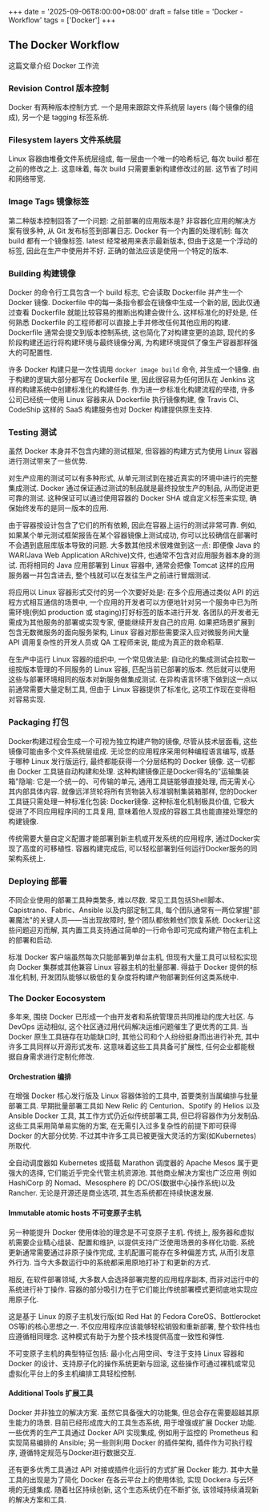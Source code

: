 +++
date = '2025-09-06T8:00:00+08:00'
draft = false
title = 'Docker - Workflow'
tags = ['Docker']
+++

## The Docker Workflow

这篇文章介绍 Docker 工作流

### Revision Control 版本控制

Docker 有两种版本控制方式. 一个是用来跟踪文件系统层 layers (每个镜像的组成), 另一个是 tagging 标签系统.

### Filesystem layers 文件系统层

Linux 容器由堆叠文件系统层组成, 每一层由一个唯一的哈希标记, 每次 build 都在之前的修改之上.
这意味着, 每次 build 只需要重新构建修改过的层.
这节省了时间和网络带宽.

### Image Tags 镜像标签

第二种版本控制回答了一个问题: 之前部署的应用版本是?
非容器化应用的解决方案有很多种, 从 Git 发布标签到部署日志.
Docker 有一个内置的处理机制: 每次 build 都有一个镜像标签.
latest 经常被用来表示最新版本, 但由于这是一个浮动的标签, 因此在生产中使用并不好.
正确的做法应该是使用一个特定的版本.

### Building 构建镜像

Docker 的命令行工具包含一个 build 标志, 它会读取 Dockerfile 并产生一个 Docker 镜像.
Dockerfile 中的每一条指令都会在镜像中生成一个新的层, 因此仅通过查看 Dockerfile 就能比较容易的推断出构建会做什么.
这样标准化的好处是, 任何熟悉 Dockerfile 的工程师都可以直接上手并修改任何其他应用的构建.
Dockerfile 通常会提交到版本控制系统, 这也简化了对构建变更的追踪, 现代的多阶段构建还运行将构建环境与最终镜像分离, 为构建环境提供了像生产容器那样强大的可配置性.

许多 Docker 构建只是一次性调用 `docker image build` 命令, 并生成一个镜像.
由于构建的逻辑大部分都写在 Dockerfile 里, 因此很容易为任何团队在 Jenkins 这样的构建系统中创建标准化的构建任务.
作为进一步标准化构建流程的举措, 许多公司已经统一使用 Linux 容器来从 Dockerfile 执行镜像构建, 像 Travis CI、CodeShip 这样的 SaaS 构建服务也对 Docker 构建提供原生支持.

### Testing 测试

虽然 Docker 本身并不包含内建的测试框架, 但容器的构建方式为使用 Linux 容器进行测试带来了一些优势.

对生产应用的测试可以有多种形式, 从单元测试到在接近真实的环境中进行的完整集成测试.
Docker 通过保证通过测试的制品就是最终投放生产的制品, 从而促进更可靠的测试.
这种保证可以通过使用容器的 Docker SHA 或自定义标签来实现, 确保始终发布的是同一版本的应用.

由于容器按设计包含了它们的所有依赖, 因此在容器上运行的测试非常可靠.
例如, 如果某个单元测试框架报告在某个容器镜像上测试成功, 你可以比较确信在部署时不会遇到底层库版本导致的问题.
大多数其他技术很难做到这一点: 即便像 Java 的 WAR(Java Web Application ARchive)文件, 也通常不包含对应用服务器本身的测试.
而将相同的 Java 应用部署到 Linux 容器中, 通常会把像 Tomcat 这样的应用服务器一并包含进去, 整个栈就可以在发往生产之前进行冒烟测试.

将应用以 Linux 容器形式交付的另一个次要好处是: 在多个应用通过类似 API 的远程方式相互通信的场景中, 一个应用的开发者可以方便地针对另一个服务中已为所需环境(例如 production 或 staging)打好标签的版本进行开发.
各团队的开发者无需成为其他服务的部署或实现专家, 便能继续开发自己的应用.
如果把场景扩展到包含无数微服务的面向服务架构, Linux 容器对那些需要深入应对微服务间大量 API 调用复杂性的开发人员或 QA 工程师来说, 能成为真正的救命稻草.

在生产中运行 Linux 容器的组织中, 一个常见做法是: 自动化的集成测试会拉取一组按版本管理的不同服务的 Linux 容器, 匹配当前已部署的版本.
然后就可以使用这些与部署环境相同的版本对新服务做集成测试.
在异构语言环境下做到这一点以前通常需要大量定制工具, 但由于 Linux 容器提供了标准化, 这项工作现在变得相对容易实现.

### Packaging 打包

Docker构建过程会生成一个可视为独立构建产物的镜像, 尽管从技术层面看, 这些镜像可能由多个文件系统层组成.
无论您的应用程序采用何种编程语言编写, 或基于哪种 Linux 发行版运行, 最终都能获得一个分层结构的 Docker 镜像.
这一切都由 Docker 工具链自动构建和处理.
这种构建镜像正是Docker得名的"运输集装箱"隐喻: 它是一个统一的、可传输的单元, 通用工具链能够直接处理, 而无需关心其内部具体内容.
就像远洋货轮将所有货物装入标准钢制集装箱那样, 您的Docker工具链只需处理一种标准化包装: Docker镜像.
这种标准化机制极具价值, 它极大促进了不同应用程序间的工具复用, 意味着他人现成的容器工具也能直接处理您的构建镜像.

传统需要大量自定义配置才能部署到新主机或开发系统的应用程序, 通过Docker实现了高度的可移植性.
容器构建完成后, 可以轻松部署到任何运行Docker服务的同架构系统上.

### Deploying 部署

不同企业使用的部署工具种类繁多, 难以尽数.
常见工具包括Shell脚本、Capistrano、Fabric、Ansible 以及内部定制工具, 每个团队通常有一两位掌握"部署魔法"的关键人员——当出现故障时, 整个团队都依赖他们恢复系统.
Docker让这些问题迎刃而解, 其内置工具支持通过简单的一行命令即可完成构建产物在主机上的部署和启动.

标准 Docker 客户端虽然每次只能部署到单台主机, 但现有大量工具可以轻松实现向 Docker 集群或其他兼容 Linux 容器主机的批量部署.
得益于 Docker 提供的标准化机制, 开发团队能够以极低的复杂度将构建产物部署到任何这类系统中.

### The Docker Eocosystem

多年来, 围绕 Docker 已形成一个由开发者和系统管理员共同推动的庞大社区.
与 DevOps 运动相似, 这个社区通过用代码解决运维问题催生了更优秀的工具.
当 Docker 原生工具链存在功能缺口时, 其他公司和个人纷纷挺身而出进行补充, 其中许多工具同样以开源形式发布.
这意味着这些工具具备可扩展性, 任何企业都能根据自身需求进行定制化修改.

#### Orchestration 编排

在增强 Docker 核心发行版及 Linux 容器体验的工具中, 首要类别当属编排与批量部署工具.
早期批量部署工具如 New Relic 的 Centurion、Spotify 的 Helios 以及 Ansible Docker 工具, 其工作方式仍近似传统部署工具, 但已将容器作为分发制品.
这些工具采用简单易实施的方案, 在无需引入过多复杂性的前提下即可获得 Docker 的大部分优势.
不过其中许多工具已被更强大灵活的方案(如Kubernetes)所取代.

全自动调度器如 Kubernetes 或搭载 Marathon 调度器的 Apache Mesos 属于更强大的选择, 它们能近乎完全代管主机资源池.
其他商业解决方案也广泛应用 例如 HashiCorp 的 Nomad、Mesosphere 的 DC/OS(数据中心操作系统)以及 Rancher.
无论是开源还是商业选项, 其生态系统都在持续快速发展.

#### Immutable atomic hosts 不可变原子主机

另一种能提升 Docker 使用体验的理念是不可变原子主机.
传统上, 服务器和虚拟机需要企业精心组装、配置和维护, 以提供支持广泛使用场景的多样化功能.
系统更新通常需要通过非原子操作完成, 主机配置可能存在多种偏差方式, 从而引发意外行为.
当今大多数运行中的系统都采用原地打补丁和更新的方式.

相反, 在软件部署领域, 大多数人会选择部署完整的应用程序副本, 而非对运行中的系统进行补丁操作.
容器的部分吸引力在于它们能比传统部署模式更彻底地实现应用原子化.

这是基于 Linux 的原子主机发行版(如 Red Hat 的 Fedora CoreOS、Bottlerocket OS等)的核心思想之一.
不仅应用程序应该能够轻松销毁和重新部署, 整个软件栈也应遵循相同理念. 这种模式有助于为整个技术栈提供高度一致性和弹性.

不可变原子主机的典型特征包括: 最小化占用空间、专注于支持 Linux 容器和 Docker 的设计、支持原子化的操作系统更新与回滚, 这些操作可通过裸机或常见虚拟化平台上的多主机编排工具轻松控制.

#### Additional Tools 扩展工具

Docker 并非独立的解决方案.
虽然它具备强大的功能集, 但总会存在需要超越其原生能力的场景.
目前已经形成庞大的工具生态系统, 用于增强或扩展 Docker 功能.
一些优秀的生产工具通过 Docker API 实现集成, 例如用于监控的 Prometheus 和实现简易编排的 Ansible;
另一些则利用 Docker 的插件架构, 插件作为可执行程序, 遵循特定规范与Docker进行数据交互.

还有更多优秀工具通过 API 对接或插件化运行的方式扩展 Docker 能力.
其中大量工具的出现是为了简化 Docker 在各云平台上的使用体验, 实现 Dockera 与云环境的无缝集成.
随着社区持续创新, 这个生态系统仍在不断扩张, 该领域持续涌现新的解决方案和工具.
